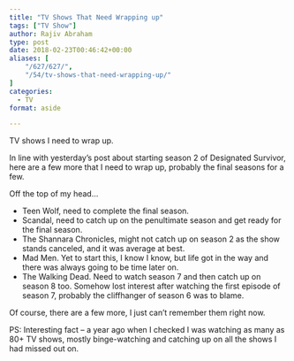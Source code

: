 ```yaml
---
title: "TV Shows That Need Wrapping up"
tags: ["TV Show"]
author: Rajiv Abraham
type: post
date: 2018-02-23T00:46:42+00:00
aliases: [
    "/627/627/",
    "/54/tv-shows-that-need-wrapping-up/"
]
categories:
  - TV
format: aside

---
```

<p style="text-align: left;">
  TV shows I need to wrap up.
</p>

<p style="text-align: left;">
  In line with yesterday&#8217;s post about starting season 2 of Designated Survivor, here are a few more that I need to wrap up, probably the final seasons for a few.
</p>

<p style="text-align: left;">
  Off the top of my head…
</p>

<ul style="text-align: left;">
  <li>
    Teen Wolf, need to complete the final season.
  </li>
  <li>
    Scandal, need to catch up on the penultimate season and get ready for the final season.
  </li>
  <li>
    The Shannara Chronicles, might not catch up on season 2 as the show stands canceled, and it was average at best.
  </li>
  <li>
    Mad Men. Yet to start this, I know I know, but life got in the way and there was always going to be time later on.
  </li>
  <li>
    The Walking Dead. Need to watch season 7 and then catch up on season 8 too. Somehow lost interest after watching the first episode of season 7, probably the cliffhanger of season 6 was to blame.
  </li>
</ul>

<p style="text-align: left;">
  Of course, there are a few more, I just can&#8217;t remember them right now.
</p>

<p style="text-align: left;">
  PS: Interesting fact &#8211; a year ago when I checked I was watching as many as 80+ TV shows, mostly binge-watching and catching up on all the shows I had missed out on.
</p>